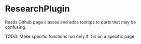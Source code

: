 # ResearchPlugin
Reads Github page classes and adds tooltips to parts that may be confusing.

TODO: Make specific functions run only if it is on a specific page.
